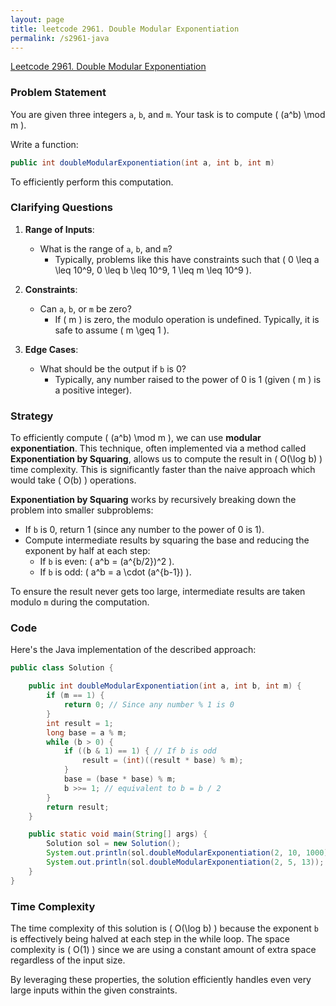 ```yaml
---
layout: page
title: leetcode 2961. Double Modular Exponentiation
permalink: /s2961-java
---
```

[Leetcode 2961. Double Modular Exponentiation](https://algoadvance.github.io/algoadvance/l2961)
### Problem Statement

You are given three integers `a`, `b`, and `m`. Your task is to compute \( (a^b) \mod m \). 

Write a function:

```java
public int doubleModularExponentiation(int a, int b, int m)
```

To efficiently perform this computation.

### Clarifying Questions

1. **Range of Inputs**: 
   - What is the range of `a`, `b`, and `m`? 
     - Typically, problems like this have constraints such that \( 0 \leq a \leq 10^9, 0 \leq b \leq 10^9, 1 \leq m \leq 10^9 \).

2. **Constraints**:
   - Can `a`, `b`, or `m` be zero?
     - If \( m \) is zero, the modulo operation is undefined. Typically, it is safe to assume \( m \geq 1 \).

3. **Edge Cases**:
   - What should be the output if `b` is 0?
     - Typically, any number raised to the power of 0 is 1 (given \( m \) is a positive integer).

### Strategy

To efficiently compute \( (a^b) \mod m \), we can use **modular exponentiation**. This technique, often implemented via a method called **Exponentiation by Squaring**, allows us to compute the result in \( O(\log b) \) time complexity. This is significantly faster than the naive approach which would take \( O(b) \) operations.

**Exponentiation by Squaring** works by recursively breaking down the problem into smaller subproblems:

- If `b` is 0, return 1 (since any number to the power of 0 is 1).
- Compute intermediate results by squaring the base and reducing the exponent by half at each step:
  - If `b` is even: \( a^b = (a^{b/2})^2 \).
  - If `b` is odd: \( a^b = a \cdot (a^{b-1}) \).

To ensure the result never gets too large, intermediate results are taken modulo `m` during the computation.

### Code

Here's the Java implementation of the described approach:

```java
public class Solution {

    public int doubleModularExponentiation(int a, int b, int m) {
        if (m == 1) {
            return 0; // Since any number % 1 is 0
        }
        int result = 1;
        long base = a % m;
        while (b > 0) {
            if ((b & 1) == 1) { // If b is odd
                result = (int)((result * base) % m);
            }
            base = (base * base) % m;
            b >>= 1; // equivalent to b = b / 2
        }
        return result;
    }

    public static void main(String[] args) {
        Solution sol = new Solution();
        System.out.println(sol.doubleModularExponentiation(2, 10, 1000)); // Should output 24
        System.out.println(sol.doubleModularExponentiation(2, 5, 13));    // Should output 6
    }
}
```

### Time Complexity

The time complexity of this solution is \( O(\log b) \) because the exponent `b` is effectively being halved at each step in the while loop. The space complexity is \( O(1) \) since we are using a constant amount of extra space regardless of the input size.

By leveraging these properties, the solution efficiently handles even very large inputs within the given constraints.